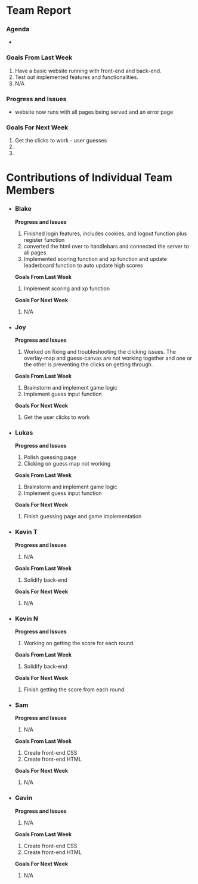 # Team Report
### Agenda
- 

### Goals From Last Week
1. Have a basic website running with front-end and back-end.
2. Test out implemented features and functionalities.
3. N/A
   
### Progress and Issues
- website now runs with all pages being served and an error page

### Goals For Next Week
1. Get the clicks to work - user guesses
2. 
3. 

# Contributions of Individual Team Members

- ### Blake
  **Progress and Issues**
  1) Finished login features, includes cookies, and logout function plus register function
  2) converted the html over to handlebars and connected the server to all pages 
  3) Implemented scoring function and xp function and update leaderboard function to auto update high scores
  
  **Goals From Last Week**
  1) Implement scoring and xp function
     
  **Goals For Next Week**
  1) N/A

- ### Joy
  **Progress and Issues**
  1) Worked on fixing and troubleshooting the clicking issues. The overlay-map and guess-canvas are not working together and one or the other is preventing the clicks on getting through. 
  
  **Goals From Last Week**
  1) Brainstorm and implement game logic
  2) Implement guess input function
     
  **Goals For Next Week**
  1) Get the user clicks to work

- ### Lukas
  **Progress and Issues**
  1) Polish guessing page
  2) Clicking on guess map not working
  
  **Goals From Last Week**
  1) Brainstorm and implement game logic
  2) Implement guess input function
   
  **Goals For Next Week**
  1) Finish guessing page and game implementation


- ### Kevin T
  **Progress and Issues**
  1) N/A

  **Goals From Last Week**
  1) Solidify back-end

  **Goals For Next Week**
  1) N/A

- ### Kevin N
  **Progress and Issues**
  1) Working on getting the score for each round.
  
  **Goals From Last Week**
  1) Solidify back-end
  
  **Goals For Next Week**
  1) Finish getting the score from each round. 

- ### Sam
  **Progress and Issues**
  1) N/A
  
  **Goals From Last Week**
  1) Create front-end CSS
  2) Create front-end HTML
     
  **Goals For Next Week**
  1) N/A

- ### Gavin
  **Progress and Issues**
  1) N/A
  
  **Goals From Last Week**
  1) Create front-end CSS
  2) Create front-end HTML
     
  **Goals For Next Week**
  1) N/A



